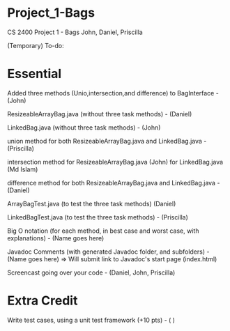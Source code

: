 # Project_1-Bags
CS 2400 Project 1 - Bags John, Daniel, Priscilla

(Temporary)
To-do:

# Essential

Added three methods (Unio,intersection,and difference) to BagInterface - (John)

ResizeableArrayBag.java (without three task methods) - (Daniel)

LinkedBag.java (without three task methods) - (John)

union method for both ResizeableArrayBag.java and LinkedBag.java - (Priscilla)

intersection method
    for ResizeableArrayBag.java (John)
    for LinkedBag.java (Md Islam)

difference method for both ResizeableArrayBag.java and LinkedBag.java - (Daniel)

ArrayBagTest.java (to test the three task methods) (Daniel)

LinkedBagTest.java (to test the three task methods) - (Priscilla)

Big O notation (for each method, in best case and worst case, with explanations) - (Name goes here)

Javadoc Comments (with generated Javadoc folder, and subfolders) - (Name goes here)
    => Will submit link to Javadoc's start page (index.html)

Screencast going over your code - (Daniel, John, Priscilla)

# Extra Credit

Write test cases, using a unit test framework (+10 pts) - ( )

